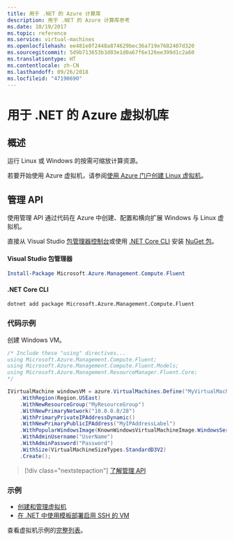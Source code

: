 ```yaml
---
title: 用于 .NET 的 Azure 计算库
description: 用于 .NET 的 Azure 计算库参考
ms.date: 10/19/2017
ms.topic: reference
ms.service: virtual-machines
ms.openlocfilehash: ee481e0f2448a874629bec36a719e7682407d320
ms.sourcegitcommit: 5d9b713653b3d03e1d0a67f6e126ee399d1c2a60
ms.translationtype: HT
ms.contentlocale: zh-CN
ms.lasthandoff: 09/26/2018
ms.locfileid: "47190690"
---
```

# <a name="azure-virtual-machine-libraries-for-net"></a>用于 .NET 的 Azure 虚拟机库

## <a name="overview"></a>概述

运行 Linux 或 Windows 的按需可缩放计算资源。

若要开始使用 Azure 虚拟机，请参阅[使用 Azure 门户创建 Linux 虚拟机](https://review.docs.microsoft.com/azure/virtual-machines/linux/quick-create-portal)。

## <a name="management-apis"></a>管理 API

使用管理 API 通过代码在 Azure 中创建、配置和横向扩展 Windows 与 Linux 虚拟机。

直接从 Visual Studio [包管理器控制台][PackageManager]或使用 [.NET Core CLI][DotNetCLI] 安装 [NuGet 包](https://www.nuget.org/packages/Microsoft.Azure.Management.Compute.Fluent)。

#### <a name="visual-studio-package-manager"></a>Visual Studio 包管理器

```powershell
Install-Package Microsoft.Azure.Management.Compute.Fluent
```

#### <a name="net-core-cli"></a>.NET Core CLI

```bash
dotnet add package Microsoft.Azure.Management.Compute.Fluent
```

### <a name="code-example"></a>代码示例

创建 Windows VM。

```csharp
/* Include these "using" directives...
using Microsoft.Azure.Management.Compute.Fluent;
using Microsoft.Azure.Management.Compute.Fluent.Models;
using Microsoft.Azure.Management.ResourceManager.Fluent.Core;
*/

IVirtualMachine windowsVM = azure.VirtualMachines.Define("MyVirtualMachine")
    .WithRegion(Region.USEast)
    .WithNewResourceGroup("MyResourceGroup")
    .WithNewPrimaryNetwork("10.0.0.0/28")
    .WithPrimaryPrivateIPAddressDynamic()
    .WithNewPrimaryPublicIPAddress("MyIPAddressLabel")
    .WithPopularWindowsImage(KnownWindowsVirtualMachineImage.WindowsServer2012R2Datacenter)
    .WithAdminUsername("UserName")
    .WithAdminPassword("Password")
    .WithSize(VirtualMachineSizeTypes.StandardD3V2)
    .Create();
```

> [!div class="nextstepaction"]
> [了解管理 API](https://docs.microsoft.com/dotnet/api/overview/azure/virtualmachines/management?view=azure-dotnet)

### <a name="samples"></a>示例

* [创建和管理虚拟机](/dotnet/azure/dotnet-sdk-azure-virtual-machine-samples)
* [在 .NET 中使用模板部署启用 SSH 的 VM](https://azure.microsoft.com/resources/samples/resource-manager-dotnet-template-deployment/)

查看虚拟机示例的[完整列表](https://azure.microsoft.com/resources/samples/?platform=dotnet&term=VM)。

[PackageManager]: https://docs.microsoft.com/nuget/tools/package-manager-console
[DotNetCLI]: https://docs.microsoft.com/dotnet/core/tools/dotnet-add-package
